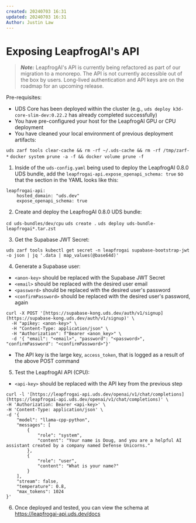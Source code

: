 ```yaml
---
created: 20240703 16:31
updated: 20240703 16:31
Author: Justin Law
---
```

# Exposing LeapfrogAI's API

> ***Note:***
> LeapfrogAI's API is currently being refactored as part of our migration to a monorepo. The API is not currently accessible out of the box by users. Long-lived authentication and API keys are on the roadmap for an upcoming release.

Pre-requisites:  
- UDS Core has been deployed within the cluster (e.g., `uds deploy k3d-core-slim-dev:0.22.2` has already completed successfully)
- You have pre-configured your host for the LeapfrogAI GPU or CPU deployment
- You have cleaned your local environment of previous deployment artifacts:

`uds zarf tools clear-cache && rm -rf ~/.uds-cache && rm -rf /tmp/zarf-*`
`docker system prune -a -f && docker volume prune -f`

1. Inside of the `uds-config.yaml` being used to deploy the LeapfrogAI 0.8.0 UDS bundle, add the `leapfrogai-api.expose_openapi_schema: true` so that the section in the YAML looks like this:  

```
leapfrogai-api:
    hosted_domain: "uds.dev"
    expose_openapi_schema: true
```

2. Create and deploy the LeapfrogAI 0.8.0 UDS bundle:  

`cd uds-bundles/dev/cpu`
`uds create .`
`uds deploy uds-bundle-leapfrogai*.tar.zst`

3. Get the Supabase JWT Secret:  

`uds zarf tools kubectl get secret -n leapfrogai supabase-bootstrap-jwt -o json | jq '.data | map_values(@base64d)'`

4. Generate a Supabase user:  

- `<anon-key>` should be replaced with the Supabase JWT Secret
- `<email>` should be replaced with the desired user email
- `<password>` should be replaced with the desired user's password
- `<confirmPassword>` should be replaced with the desired user's password, again

```
curl -X POST '[https://supabase-kong.uds.dev/auth/v1/signup](https://supabase-kong.uds.dev/auth/v1/signup)' \
  -H "apikey: <anon-key>" \
  -H "Content-Type: application/json" \
  -H "Authorization": f"Bearer <anon_key>" \
  -d '{ "email": "<email>", "password": "<password>", "confirmPassword": "<confirmPassword>"}'
```


- The API key is the large key, `access_token`, that is logged as a result of the above POST command

5. Test the LeapfrogAI API (CPU):  

- `<api-key>` should be replaced with the API key from the previous step

```
curl -l '[https://leapfrogai-api.uds.dev/openai/v1/chat/completions](https://leapfrogai-api.uds.dev/openai/v1/chat/completions)' \
-H 'Authorization: Bearer <api-key>' \
-H 'Content-Type: application/json' \
-d '{
    "model": "llama-cpp-python",
    "messages": [
        {
            "role": "system",
            "content": "Your name is Doug, and you are a helpful AI assistant created by a company named Defense Unicorns."
        },
        {
            "role": "user",
            "content": "What is your name?"
        }
    ],
    "stream": false,
    "temperature": 0.8,
    "max_tokens": 1024
}'
```

6. Once deployed and tested, you can view the schema at https://leapfrogai-api.uds.dev/docs